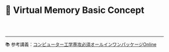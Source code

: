# 🔑 Virtual Memory Basic Concept

<br>
<br>

---

📚 参考講義：[コンピューター工学専攻必須オールインワンパッケージOnline](https://fastcampus.co.kr/dev_online_cs)